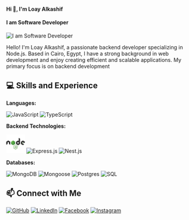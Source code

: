 #### Hi 👋, I'm Loay Alkashif
#### I am Software Developer
![I am Software Developer](https://www.foxigen.com/wp-content/uploads/2019/06/software-development-banner.jpg)

Hello! I'm Loay Alkashif, a passionate backend developer specializing in Node.js. Based in Cairo, Egypt, I have a strong background in web development and enjoy creating efficient and scalable applications. My primary focus is on backend development

## 💻 Skills and Experience

**Languages:**

<img src="https://cdn.jsdelivr.net/gh/devicons/devicon/icons/javascript/javascript-original.svg" alt="JavaScript" width="50" height="50"/> <img src="https://cdn.jsdelivr.net/gh/devicons/devicon/icons/typescript/typescript-original.svg" alt="TypeScript" width="50" height="50"/> 

**Backend Technologies:**

<img src="https://raw.githubusercontent.com/devicons/devicon/master/icons/nodejs/nodejs-original-wordmark.svg" alt="Node.js" width="50" height="50"/> <img src="https://cdn.jsdelivr.net/gh/devicons/devicon/icons/express/express-original-wordmark.svg" alt="Express.js" width="50" height="50"/> <img src="https://nestjs.com/logo-small-gradient.76616405.svg" alt="Nest.js" width="50" height="50"/> 

**Databases:**

<img src="https://cdn.jsdelivr.net/gh/devicons/devicon/icons/mongodb/mongodb-original.svg" alt="MongoDB" width="50" height="50"/> <img src="https://cdn.jsdelivr.net/gh/devicons/devicon/icons/mongoose/mongoose-original.svg" alt="Mongoose" width="50" height="50"/> <img src="https://cdn.jsdelivr.net/gh/devicons/devicon/icons/postgresql/postgresql-original.svg" alt="Postgres" width="50" height="50"/> <img src="https://cdn.jsdelivr.net/gh/devicons/devicon/icons/mysql/mysql-original.svg" alt="SQL" width="50" height="50"/>


## 📫 Connect with Me

[<img src='https://cdn.jsdelivr.net/npm/simple-icons@3.13.0/icons/github.svg' alt='GitHub' title='GitHub' height='40' style='fill:#181717;'/>](https://github.com/LoayAlkashif) 
[<img src='https://cdn.jsdelivr.net/npm/simple-icons@3.13.0/icons/linkedin.svg' alt='LinkedIn' title='LinkedIn' height='40' style='fill:#0A66C2;'/>](https://www.linkedin.com/in/loay-alkashif-050136211/) 
[<img src='https://raw.githubusercontent.com/rahuldkjain/github-profile-readme-generator/master/src/images/icons/Social/facebook.svg' alt='Facebook' title='Facebook' height='40' style='fill:#1877F2;'/>](https://www.facebook.com/loay.alkashif) 
[<img src='https://raw.githubusercontent.com/rahuldkjain/github-profile-readme-generator/master/src/images/icons/Social/instagram.svg' alt='Instagram' title='Instagram' height='40' style='fill:#E4405F;'/>](https://www.instagram.com/loayalkashif/)

